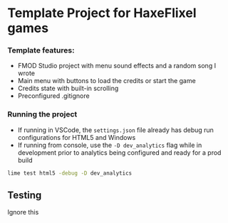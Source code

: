 # Template Project for HaxeFlixel games

### Template features:
- FMOD Studio project with menu sound effects and a random song I wrote
- Main menu with buttons to load the credits or start the game
- Credits state with built-in scrolling
- Preconfigured .gitignore

### Running the project
- If running in VSCode, the `settings.json` file already has debug run configurations for HTML5 and Windows
- If running from console, use the `-D dev_analytics` flag while in development prior to analytics being configured and ready for a prod build
```bash
lime test html5 -debug -D dev_analytics
```

## Testing
Ignore this

